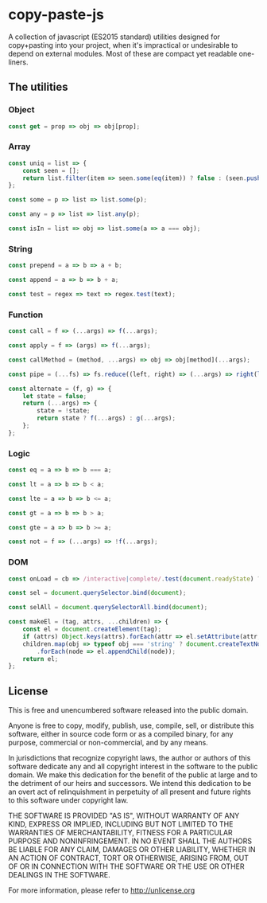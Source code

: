 
copy-paste-js
=============

A collection of javascript (ES2015 standard) utilities designed for copy+pasting into your project, when it's impractical or undesirable to depend on external modules. Most of these are compact yet readable one-liners.


## The utilities

### Object

```js
const get = prop => obj => obj[prop];
```


### Array

```js
const uniq = list => {
	const seen = [];
	return list.filter(item => seen.some(eq(item)) ? false : (seen.push(item), true));
};

const some = p => list => list.some(p);

const any = p => list => list.any(p);

const isIn = list => obj => list.some(a => a === obj);
```


### String

```js
const prepend = a => b => a + b;

const append = a => b => b + a;

const test = regex => text => regex.test(text);
```


### Function

```js
const call = f => (...args) => f(...args);

const apply = f => (args) => f(...args);

const callMethod = (method, ...args) => obj => obj[method](...args);

const pipe = (...fs) => fs.reduce((left, right) => (...args) => right(left(...args)));

const alternate = (f, g) => {
	let state = false;
	return (...args) => {
		state = !state;
		return state ? f(...args) : g(...args);
	};
};
```


### Logic

```js
const eq = a => b => b === a;

const lt = a => b => b < a;

const lte = a => b => b <= a;

const gt = a => b => b > a;

const gte = a => b => b >= a;

const not = f => (...args) => !f(...args);
```


### DOM

```js
const onLoad = cb => /interactive|complete/.test(document.readyState) ? setTimeout(cb, 0) : document.addEventListener('DOMContentLoaded', cb);

const sel = document.querySelector.bind(document);

const selAll = document.querySelectorAll.bind(document);

const makeEl = (tag, attrs, ...children) => {
	const el = document.createElement(tag);
	if (attrs) Object.keys(attrs).forEach(attr => el.setAttribute(attr, attrs[attr]));
	children.map(obj => typeof obj === 'string' ? document.createTextNode(obj) : obj)
		.forEach(node => el.appendChild(node));
	return el;
};
```


## License

This is free and unencumbered software released into the public domain.

Anyone is free to copy, modify, publish, use, compile, sell, or
distribute this software, either in source code form or as a compiled
binary, for any purpose, commercial or non-commercial, and by any
means.

In jurisdictions that recognize copyright laws, the author or authors
of this software dedicate any and all copyright interest in the
software to the public domain. We make this dedication for the benefit
of the public at large and to the detriment of our heirs and
successors. We intend this dedication to be an overt act of
relinquishment in perpetuity of all present and future rights to this
software under copyright law.

THE SOFTWARE IS PROVIDED "AS IS", WITHOUT WARRANTY OF ANY KIND,
EXPRESS OR IMPLIED, INCLUDING BUT NOT LIMITED TO THE WARRANTIES OF
MERCHANTABILITY, FITNESS FOR A PARTICULAR PURPOSE AND NONINFRINGEMENT.
IN NO EVENT SHALL THE AUTHORS BE LIABLE FOR ANY CLAIM, DAMAGES OR
OTHER LIABILITY, WHETHER IN AN ACTION OF CONTRACT, TORT OR OTHERWISE,
ARISING FROM, OUT OF OR IN CONNECTION WITH THE SOFTWARE OR THE USE OR
OTHER DEALINGS IN THE SOFTWARE.

For more information, please refer to <http://unlicense.org>

